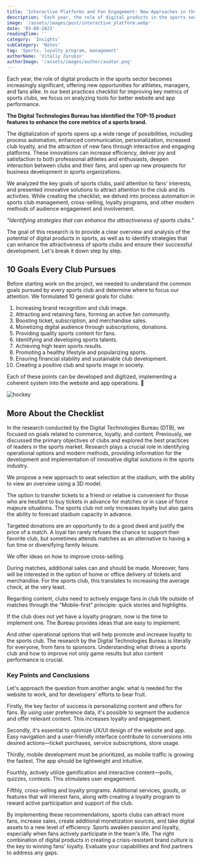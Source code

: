 ```yaml
---
title: 'Interactive Platforms and Fan Engagement: New Approaches in the Sports Industry'
description: 'Each year, the role of digital products in the sports sector becomes increasingly significant, offering new opportunities for athletes, managers, and fans alike.'
image: '/assets/images/post/interactive_platform.webp'
date: '03-08-2023'
readingTime: ''
category: 'Insights'
subCategory: 'Notes'
tag: 'Sports, loyalty program, management'
authorName: 'Vitaliy Zarubin'
authorImage: '/assets/images/author/avatar.png'
---
```


Each year, the role of digital products in the sports sector becomes increasingly significant, offering new opportunities for athletes, managers, and fans alike. In our best practices checklist for improving key metrics of sports clubs, we focus on analyzing tools for better website and app performance.

**The Digital Technologies Bureau has identified the TOP-15 product features to enhance the core metrics of a sports brand.**

The digitalization of sports opens up a wide range of possibilities, including process automation, enhanced communication, personalization, increased club loyalty, and the attraction of new fans through interactive and engaging platforms. These innovations can increase efficiency, deliver joy and satisfaction to both professional athletes and enthusiasts, deepen interaction between clubs and their fans, and open up new prospects for business development in sports organizations.

We analyzed the key goals of sports clubs, paid attention to fans' interests, and presented innovative solutions to attract attention to the club and its activities. While creating the checklist, we delved into process automation in sports club management, cross-selling, loyalty programs, and other modern methods of audience engagement and involvement.

_"Identifying strategies that can enhance the attractiveness of sports clubs."_

The goal of this research is to provide a clear overview and analysis of the potential of digital products in sports, as well as to identify strategies that can enhance the attractiveness of sports clubs and ensure their successful development. Let's break it down step by step.

## 10 Goals Every Club Pursues

Before starting work on the project, we needed to understand the common goals pursued by every sports club and determine where to focus our attention. We formulated 10 general goals for clubs:

1. Increasing brand recognition and club image.
2. Attracting and retaining fans, forming an active fan community.
3. Boosting ticket, subscription, and merchandise sales.
4. Monetizing digital audience through subscriptions, donations.
5. Providing quality sports content for fans.
6. Identifying and developing sports talents.
7. Achieving high team sports results.
8. Promoting a healthy lifestyle and popularizing sports.
9. Ensuring financial stability and sustainable club development.
10. Creating a positive club and sports image in society.

Each of these points can be developed and digitized, implementing a coherent system into the website and app operations. 🌟

![hockey](/assets/images/postPicture/interactive_hockey.webp)

## More About the Checklist

In the research conducted by the Digital Technologies Bureau (DTB), we focused on goals related to commerce, loyalty, and content. Previously, we discussed the primary objectives of clubs and explored the best practices of leaders in the sports market. Research plays a crucial role in identifying operational options and modern methods, providing information for the development and implementation of innovative digital solutions in the sports industry.

We propose a new approach to seat selection at the stadium, with the ability to view an overview using a 3D model.

The option to transfer tickets to a friend or relative is convenient for those who are hesitant to buy tickets in advance for matches or in case of force majeure situations. The sports club not only increases loyalty but also gains the ability to forecast stadium capacity in advance.

Targeted donations are an opportunity to do a good deed and justify the price of a match. A loyal fan rarely refuses the chance to support their favorite club, but sometimes attends matches as an alternative to having a fun time or diversifying family leisure.

We offer ideas on how to improve cross-selling.

During matches, additional sales can and should be made. Moreover, fans will be interested in the option of home or office delivery of tickets and merchandise. For the sports club, this translates to increasing the average check, at the very least.

Regarding content, clubs need to actively engage fans in club life outside of matches through the "Mobile-first" principle: quick stories and highlights.

If the club does not yet have a loyalty program, now is the time to implement one. The Bureau provides ideas that are easy to implement.

And other operational options that will help promote and increase loyalty to the sports club. The research by the Digital Technologies Bureau is literally for everyone, from fans to sponsors. Understanding what drives a sports club and how to improve not only game results but also content performance is crucial.

### Key Points and Conclusions

Let's approach the question from another angle: what is needed for the website to work, and for developers' efforts to bear fruit.

Firstly, the key factor of success is personalizing content and offers for fans. By using user preference data, it's possible to segment the audience and offer relevant content. This increases loyalty and engagement.

Secondly, it's essential to optimize UX/UI design of the website and app. Easy navigation and a user-friendly interface contribute to conversions into desired actions—ticket purchases, service subscriptions, store usage.

Thirdly, mobile development must be prioritized, as mobile traffic is growing the fastest. The app should be lightweight and intuitive.

Fourthly, actively utilize gamification and interactive content—polls, quizzes, contests. This stimulates user engagement.

Fifthly, cross-selling and loyalty programs. Additional services, goods, or features that will interest fans, along with creating a loyalty program to reward active participation and support of the club.

By implementing these recommendations, sports clubs can attract more fans, increase sales, create additional monetization sources, and take digital assets to a new level of efficiency. Sports awaken passion and loyalty, especially when fans actively participate in the team's life. The right combination of digital products in creating a crisis-resistant brand culture is the key to winning fans' loyalty. Evaluate your capabilities and find partners to address any gaps.
